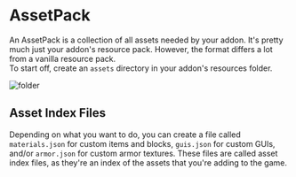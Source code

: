 # AssetPack

An AssetPack is a collection of all assets needed by your addon. It's pretty much just your addon's resource pack. However,
the format differs a lot from a vanilla resource pack.  
To start off, create an `assets` directory in your addon's resources folder.

![folder](https://i.imgur.com/Do11JJZ.png)

## Asset Index Files

Depending on what you want to do, you can create a file called `materials.json` for custom items and blocks, `guis.json` for custom GUIs,
and/or `armor.json` for custom armor textures. These files are called asset index files, as they're an index of the assets
that you're adding to the game.